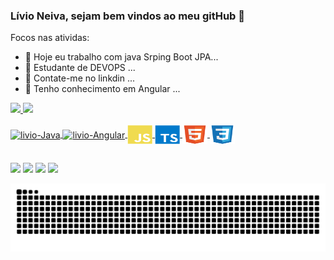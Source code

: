 ### Lívio Neiva, sejam bem vindos ao meu gitHub 👋

<!-- sites estudos
https://www.youtube.com/watch?v=TsaLQAetPLU 
https://github.com/rafaballerini/PerfilGithub
-->

Focos nas atividas:

- 🔭 Hoje eu trabalho com java Srping Boot JPA...
- 🌱 Estudante de DEVOPS ...
- 👯 Contate-me no linkdin ...
- 🤔 Tenho conhecimento em Angular ...
<!-- - 
- 💬 Ask me about ...
- 📫 How to reach me: ...
- 😄 Pronouns: ...
- ⚡ Fun fact: ...
-->

<!-- link com exemplos https://github.com/anuraghazra/github-readme-stats -->
<div>
  <a href="https://github.com/LivioNeiva">
  <img height="180em" src="https://github-readme-stats.vercel.app/api?username=livioneiva&show_icons=true&theme=dracula&include_all_commits=true&count_private=true"/>
  <img height="180em" src="https://github-readme-stats.vercel.app/api/top-langs/?username=livioneiva&layout=compact&langs_count=7&theme=dracula"/>
</div>
  <div style="display: inline_block"><br>
  <!-- icons com exemplos https://devicon.dev -->
  <img align="center" alt="livio-Java" height="30" width="40" src="https://cdn.jsdelivr.net/gh/devicons/devicon/icons/java/java-plain.svg">
  <img align="center" alt="livio-Angular" height="30" width="40" src="https://cdn.jsdelivr.net/gh/devicons/devicon/icons/angularjs/angularjs-original.svg">
  <img align="center" alt="livio-Js" height="30" width="40" src="https://raw.githubusercontent.com/devicons/devicon/master/icons/javascript/javascript-plain.svg">
  <img align="center" alt="livio-Ts" height="30" width="40" src="https://raw.githubusercontent.com/devicons/devicon/master/icons/typescript/typescript-plain.svg">
  <!-- <img align="center" alt="livio-React" height="30" width="40" src="https://raw.githubusercontent.com/devicons/devicon/master/icons/react/react-original.svg"> -->
  <img align="center" alt="livio-HTML" height="30" width="40" src="https://raw.githubusercontent.com/devicons/devicon/master/icons/html5/html5-original.svg">
  <img align="center" alt="livio-CSS" height="30" width="40" src="https://raw.githubusercontent.com/devicons/devicon/master/icons/css3/css3-original.svg">
  <!-- <img align="center" alt="livio-Python" height="30" width="40" src="https://raw.githubusercontent.com/devicons/devicon/master/icons/python/python-original.svg">  -->
  <!-- <img align="center" alt="livio-Csharp" height="30" width="40" src="https://raw.githubusercontent.com/devicons/devicon/master/icons/csharp/csharp-original.svg">  -->
  <!-- <img align="right" alt="livio-yoda" src="https://cdn.discordapp.com/attachments/795358919417397249/825430589581688872/hi.gif"> -->
</div>

  ##
  <!--
    https://dev.to/envoy_/150-badges-for-github-pnk
    https://shields.io/
  -->
  <div> 
  <!-- <a href="https://www.youtube.com/channel/UC_-uuuZbY0AAt9CViNzvc-Q" target="_blank"><img src="https://img.shields.io/badge/YouTube-FF0000?style=for-the-badge&logo=youtube&logoColor=white" target="_blank"></a> -->
  <a href="https://https://www.instagram.com/lsnneiva" target="_blank"><img src="https://img.shields.io/badge/-Instagram-%23E4405F?style=for-the-badge&logo=instagram&logoColor=white" target="_blank"></a>
 	<!-- <a href="https://www.twitch.tv/rafaballerinii" target="_blank"><img src="https://img.shields.io/badge/Twitch-9146FF?style=for-the-badge&logo=twitch&logoColor=white" target="_blank"></a> -->
 <a href="https://discord.com/channels/@me/517315893387198475" target="_blank"><img src="https://img.shields.io/badge/Discord-7289DA?style=for-the-badge&logo=discord&logoColor=white" target="_blank"></a> 
  <a href = "mailto:livioneiva@gmail.com"><img src="https://img.shields.io/badge/-Gmail-%23333?style=for-the-badge&logo=gmail&logoColor=white" target="_blank"></a>
  <a href="https://www.linkedin.com/in/l%C3%ADvio-de-s-neiva-771145143/" target="_blank"><img src="https://img.shields.io/badge/-LinkedIn-%230077B5?style=for-the-badge&logo=linkedin&logoColor=white" target="_blank"></a> 
 
  ![Snake animation](https://github.com/livioneiva/livioneiva/blob/output/github-contribution-grid-snake.svg)
 
</div>


